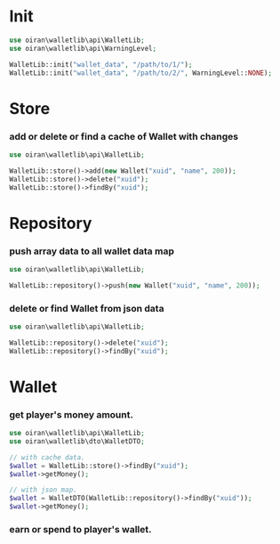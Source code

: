 # Init
```php  
use oiran\walletlib\api\WalletLib;
use oiran\walletlib\api\WarningLevel;

WalletLib::init("wallet_data", "/path/to/1/");
WalletLib::init("wallet_data", "/path/to/2/", WarningLevel::NONE);
```

# Store

### add or delete or find  a cache of Wallet with changes
```php  
use oiran\walletlib\api\WalletLib;

WalletLib::store()->add(new Wallet("xuid", "name", 200));
WalletLib::store()->delete("xuid");
WalletLib::store()->findBy("xuid");
```

# Repository

### push array data to all wallet data map
```php  
use oiran\walletlib\api\WalletLib;

WalletLib::repository()->push(new Wallet("xuid", "name", 200));
```

### delete or find Wallet from json data
```php  
use oiran\walletlib\api\WalletLib;

WalletLib::repository()->delete("xuid");
WalletLib::repository()->findBy("xuid");
```

# Wallet

### get player's money amount.
```php  
use oiran\walletlib\api\WalletLib;
use oiran\walletlib\dto\WalletDTO;

// with cache data.
$wallet = WalletLib::store()->findBy("xuid");
$wallet->getMoney();

// with json map.
$wallet = WalletDTO(WalletLib::repository()->findBy("xuid"));
$wallet->getMoney();
```

### earn or spend to player's wallet.
```php  
```
